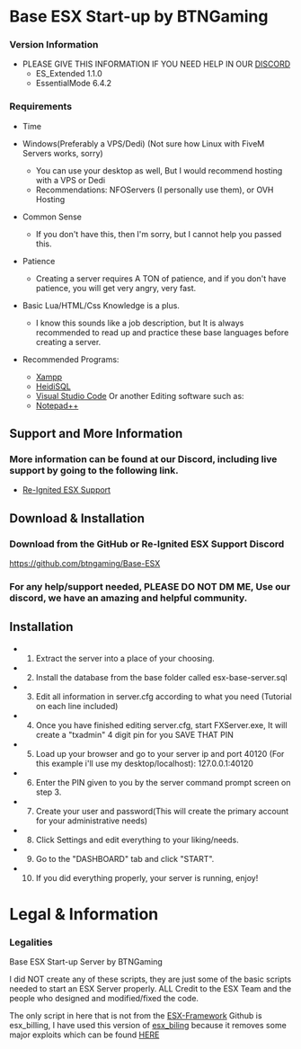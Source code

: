 # Base ESX Start-up by BTNGaming

### Version Information
* PLEASE GIVE THIS INFORMATION IF YOU NEED HELP IN OUR [DISCORD](https://discord.gg/9uRJv5v)
  * ES_Extended 1.1.0
  * EssentialMode 6.4.2

### Requirements
* Time

* Windows(Preferably a VPS/Dedi) (Not sure how Linux with FiveM Servers works, sorry)
  * You can use your desktop as well, But I would recommend hosting with a VPS or Dedi
  * Recommendations: NFOServers (I personally use them), or OVH Hosting

* Common Sense
  * If you don't have this, then I'm sorry, but I cannot help you passed this.

* Patience
  * Creating a server requires A TON of patience, and if you don't have patience, you will get very angry, very fast.

* Basic Lua/HTML/Css Knowledge is a plus.
  * I know this sounds like a job description, but It is always recommended to read up and practice these base languages before creating a server.

* Recommended Programs:
  * [Xampp](https://www.apachefriends.org/download.html)
  * [HeidiSQL](https://www.heidisql.com/download.php)
  * [Visual Studio Code](https://code.visualstudio.com/download) Or another Editing software such as:
  * [Notepad++](https://notepad-plus-plus.org/downloads/)

## Support and More Information

### More information can be found at our Discord, including live support by going to the following link.
* [Re-Ignited ESX Support](https://discord.gg/9uRJv5v)

## Download & Installation

### Download from the GitHub or Re-Ignited ESX Support Discord
https://github.com/btngaming/Base-ESX

### For any help/support needed, PLEASE DO NOT DM ME, Use our discord, we have an amazing and helpful community.

## Installation
- 1) Extract the server into a place of your choosing.
- 2) Install the database from the base folder called esx-base-server.sql
- 3) Edit all information in server.cfg according to what you need (Tutorial on each line included)
- 4) Once you have finished editing server.cfg, start FXServer.exe, It will create a "txadmin" 4 digit pin for you SAVE THAT PIN
- 5) Load up your browser and go to your server ip and port 40120 (For this example i'll use my desktop/localhost): 127.0.0.1:40120
- 6) Enter the PIN given to you by the server command prompt screen on step 3.
- 7) Create your user and password(This will create the primary account for your administrative needs)
- 8) Click Settings and edit everything to your liking/needs.
- 9) Go to the "DASHBOARD" tab and click "START".
- 10) If you did everything properly, your server is running, enjoy!

# Legal & Information
### Legalities
Base ESX Start-up Server by BTNGaming

I did NOT create any of these scripts, they are just some of the basic scripts needed to start an ESX Server properly. ALL Credit to the ESX Team and the people who designed and modified/fixed the code.

The only script in here that is not from the [ESX-Framework](https://github.com/ESX-Framework/) Github is esx_billing, I have used this version of [esx_biling](https://github.com/ATG-Github/esx_billing) because it removes some major exploits which can be found [HERE](https://forum.cfx.re/t/esx-security-patches-billing-drugs-illegal-drugs-jail-qalle-jail-communityservice/1292760/1)
